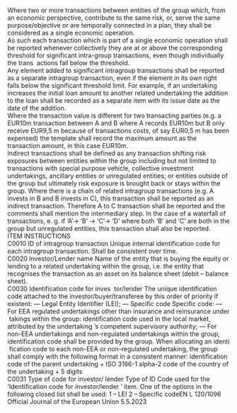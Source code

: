 Where two or more transactions between entities of the group which, from an economic perspective, contribute to the 
same risk, or, serve the same purpose/objective or are temporally connected in a plan, they shall be considered as a 
single economic operation.  
As such each transaction which is part of a single economic operation shall be reported whenever collectively they are 
at or above the corresponding threshold for significant intra-group transactions, even though individually the trans ­
actions fall below the threshold.  
Any element added to significant intragroup transactions shall be reported as a separate intragroup transaction, even if 
the element in its own right falls below the significant threshold limit. For example, if an undertaking increases the 
initial loan amount to another related undertaking the addition to the loan shall be recorded as a separate item with its 
issue date as the date of the addition.  
Where the transaction value is different for two transacting parties (e.g. a EUR10m transaction between A and B where 
A records EUR10m but B only receive EUR9,5 m because of transactions costs, of say EUR0,5 m has been expensed) the 
template shall record the maximum amount as the transaction amount, in this case EUR10m.  
Indirect transactions shall be defined as any transaction shifting risk exposures between entities within the group 
including but not limited to transactions with special purpose vehicle, collective investment undertakings, ancillary 
entities or unregulated entities; or entities outside of the group but ultimately risk exposure is brought back or stays 
within the group. Where there is a chain of related intragroup transactions (e.g. A invests in B and B invests in C), this 
transaction shall be reported as an indirect transaction. Therefore A to C transaction shall be reported and the 
comments shall mention the intermediary step. In the case of a waterfall of transactions, e. g. if ‘A’-> ‘B’ -> ‘C’-> ‘D’ 
where both ‘B’ and ‘C’ are both in the group but unregulated entities, this transaction shall also be reported.  
ITEM  INSTRUCTIONS  
C0010  ID of intragroup transaction  Unique internal identification code for each intragroup transaction. Shall be 
consistent over time.  
C0020  Investor/Lender name  Name of the entity that is buying the equity or lending to a related undertaking 
within the group, i.e. the entity that recognises the transaction as an asset on its 
balance sheet (debit – balance sheet).  
C0030  Identification code for inves ­
tor/lender  The unique identification code attached to the investor/buyer/transferee by this 
order of priority if existent: 
— Legal Entity Identifier (LEI); 
— Specific code 
Specific code: 
— For EEA regulated undertakings other than insurance and reinsurance under ­
takings within the group: identification code used in the local market, 
attributed by the undertaking ’s competent supervisory authority; 
— For non-EEA undertakings and non-regulated undertakings within the group, 
identification code shall be provided by the group. When allocating an identi ­
fication code to each non-EEA or non-regulated undertaking, the group shall 
comply with the following format in a consistent manner: 
identification code of the parent undertaking + ISO 3166-1 alpha-2 code of 
the country of the undertaking + 5 digits  
C0031  Type of code for investor/ 
lender  Type of ID Code used for the ‘Identification code for investor/lender ’ item. One of 
the options in the following closed list shall be used: 
1 – LEI 
2 – Specific codeEN  L 120/1096 Official Journal of the European Union 5.5.2023